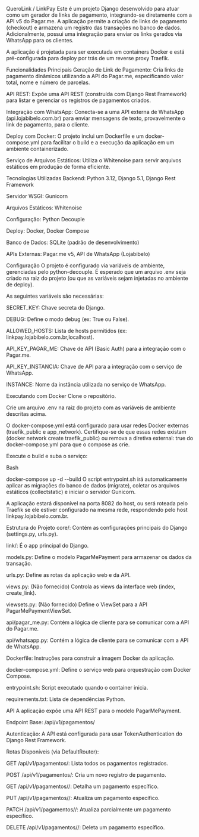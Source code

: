 QueroLink / LinkPay
Este é um projeto Django desenvolvido para atuar como um gerador de links de pagamento, integrando-se diretamente com a API v5 do Pagar.me. A aplicação permite a criação de links de pagamento (checkout) e armazena um registro das transações no banco de dados. Adicionalmente, possui uma integração para enviar os links gerados via WhatsApp para os clientes.

A aplicação é projetada para ser executada em containers Docker e está pré-configurada para deploy por trás de um reverse proxy Traefik.

Funcionalidades Principais
Geração de Link de Pagamento: Cria links de pagamento dinâmicos utilizando a API do Pagar.me, especificando valor total, nome e número de parcelas.

API REST: Expõe uma API REST (construída com Django Rest Framework) para listar e gerenciar os registros de pagamentos criados.

Integração com WhatsApp: Conecta-se a uma API externa de WhatsApp (api.lojabibelo.com.br) para enviar mensagens de texto, provavelmente o link de pagamento, para o cliente.

Deploy com Docker: O projeto inclui um Dockerfile e um docker-compose.yml para facilitar o build e a execução da aplicação em um ambiente containerizado.

Serviço de Arquivos Estáticos: Utiliza o Whitenoise para servir arquivos estáticos em produção de forma eficiente.

Tecnologias Utilizadas
Backend: Python 3.12, Django 5.1, Django Rest Framework

Servidor WSGI: Gunicorn

Arquivos Estáticos: Whitenoise

Configuração: Python Decouple

Deploy: Docker, Docker Compose

Banco de Dados: SQLite (padrão de desenvolvimento)

APIs Externas: Pagar.me v5, API de WhatsApp (Lojabibelo)

Configuração
O projeto é configurado via variáveis de ambiente, gerenciadas pelo python-decouple. É esperado que um arquivo .env seja criado na raiz do projeto (ou que as variáveis sejam injetadas no ambiente de deploy).

As seguintes variáveis são necessárias:

SECRET_KEY: Chave secreta do Django.

DEBUG: Define o modo debug (ex: True ou False).

ALLOWED_HOSTS: Lista de hosts permitidos (ex: linkpay.lojabibelo.com.br,localhost).

API_KEY_PAGAR_ME: Chave de API (Basic Auth) para a integração com o Pagar.me.

API_KEY_INSTANCIA: Chave de API para a integração com o serviço de WhatsApp.

INSTANCE: Nome da instância utilizada no serviço de WhatsApp.

Executando com Docker
Clone o repositório.

Crie um arquivo .env na raiz do projeto com as variáveis de ambiente descritas acima.

O docker-compose.yml está configurado para usar redes Docker externas (traefik_public e app_network). Certifique-se de que essas redes existam (docker network create traefik_public) ou remova a diretiva external: true do docker-compose.yml para que o compose as crie.

Execute o build e suba o serviço:

Bash

docker-compose up -d --build
O script entrypoint.sh irá automaticamente aplicar as migrações do banco de dados (migrate), coletar os arquivos estáticos (collectstatic) e iniciar o servidor Gunicorn.

A aplicação estará disponível na porta 8082 do host, ou será roteada pelo Traefik se ele estiver configurado na mesma rede, respondendo pelo host linkpay.lojabibelo.com.br.

Estrutura do Projeto
core/: Contém as configurações principais do Django (settings.py, urls.py).

link/: É o app principal do Django.

models.py: Define o modelo PagarMePayment para armazenar os dados da transação.

urls.py: Define as rotas da aplicação web e da API.

views.py: (Não fornecido) Controla as views da interface web (index, create_link).

viewsets.py: (Não fornecido) Define o ViewSet para a API PagarMePaymentViewSet.

api/pagar_me.py: Contém a lógica de cliente para se comunicar com a API do Pagar.me.

api/whatsapp.py: Contém a lógica de cliente para se comunicar com a API de WhatsApp.

Dockerfile: Instruções para construir a imagem Docker da aplicação.

docker-compose.yml: Define o serviço web para orquestração com Docker Compose.

entrypoint.sh: Script executado quando o container inicia.

requirements.txt: Lista de dependências Python.

API
A aplicação expõe uma API REST para o modelo PagarMePayment.

Endpoint Base: /api/v1/pagamentos/

Autenticação: A API está configurada para usar TokenAuthentication do Django Rest Framework.

Rotas Disponíveis (via DefaultRouter):

GET /api/v1/pagamentos/: Lista todos os pagamentos registrados.

POST /api/v1/pagamentos/: Cria um novo registro de pagamento.

GET /api/v1/pagamentos/<id>/: Detalha um pagamento específico.

PUT /api/v1/pagamentos/<id>/: Atualiza um pagamento específico.

PATCH /api/v1/pagamentos/<id>/: Atualiza parcialmente um pagamento específico.

DELETE /api/v1/pagamentos/<id>/: Deleta um pagamento específico.
